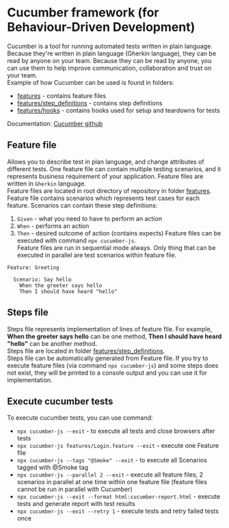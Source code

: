 # Cucumber framework (for Behaviour-Driven Development)
Cucumber is a tool for running automated tests written in plain language. Because they're written in plain language (Gherkin language), they can be read by anyone on your team. Because they can be read by anyone, you can use them to help improve communication, collaboration and trust on your team.  
Example of how Cucumber can be used is found in folders:   
* [features](features/) - contains feature files
* [features/step_definitions](features/step_definitions/) - contains step definitions
* [features/hooks](features/hooks/) - contains hooks used for setup and teardowns for tests

Documentation: [Cucumber github](https://github.com/cucumber/cucumber-js)

## Feature file
Allows you to describe test in plan language, and change attributes of different tests. One feature file can contain multiple testing scenarios, and it represents business requirement of your application. Feature files are written in `Gherkin` language.  
Feature files are located in root directory of repository in folder [features](features/).  
Feature file contains scenarios which represents test cases for each feature. Scenarios  can contain these step definitions:
1. `Given` - what you need to have to perform an action
2. `When` - performs an action
3. `Then` - desired outcome of action (contains expects)
Feature files can be executed with command `npx cucumber-js`.  
Feature files are run in sequential mode always. Only thing that can be executed in parallel are test scenarios within feature file.

```
Feature: Greeting

  Scenario: Say hello
    When the greeter says hello
    Then I should have heard "hello"
``` 

## Steps file
Steps file represents implementation of lines of feature file. For example, **When the greeter says hello** can be one method, **Then I should have heard "hello"** can be another method.  
Steps file are located in folder [features/step_definitions](features/step_definitions/).   
Steps file can be automatically generated from Feature file. If you try to execute feature files (via command `npx cucumber-js`) and some steps does not exist, they will be printed to a console output and you can use it for implementation.
 

## Execute cucumber tests
To execute cucumber tests, you can use command:  
* `npx cucumber-js --exit` - to execute all tests and close browsers after tests
* `npx cucumber-js features/Login.feature --exit` - execute one Feature file
* `npx cucumber-js --tags "@Smoke" --exit` - to execute all Scenarios tagged with @Smoke tag
* `npx cucumber-js --parallel 2 --exit` - execute all feature files, 2 scenarios in parallel at one time within one feature file (feature files cannot be run in parallel with Cucumber)
* `npx cucumber-js --exit --format html:cucumber-report.html` - execute tests and generate report with test results
* `npx cucumber-js --exit --retry 1` - execute tests and retry failed tests once
